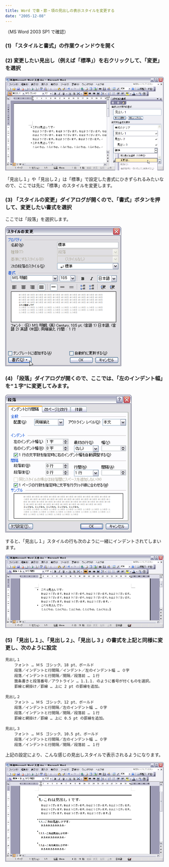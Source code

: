 ```yaml
---
title: Word で章・節・項の見出しの表示スタイルを変更する
date: "2005-12-08"
---
```


（MS Word 2003 SP1 で確認）


### (1) 「スタイルと書式」の作業ウィンドウを開く


### (2) 変更したい見出し（例えば「標準」）を右クリックして、「変更」を選択


![chapter-style1.png](./chapter-style1.png)

「見出し１」や「見出し２」は「標準」で設定した書式にひきずられるみたいなので、ここでは先に「標準」のスタイルを変更します。


### (3) 「スタイルの変更」ダイアログが開くので、「書式」ボタンを押して、変更したい書式を選択

ここでは「段落」を選択します。

![chapter-style2.png](./chapter-style2.png)


### (4) 「段落」ダイアログが開くので、ここでは、「左のインデント幅」を“１字”に変更してみます。

![chapter-style3.png](./chapter-style3.png)

すると、「見出し１」スタイルの行も次のように一緒にインデントされてしまいます。

![chapter-style4.png](./chapter-style4.png)


### (5) 「見出し１」、「見出し２」、「見出し３」の書式を上記と同様に変更し、次のように設定

```
見出し１
    フォント … ＭＳ ゴシック、18 pt、ボールド
    段落／インデントと行間隔／インデント／左のインデント幅 … ０字
    段落／インデントと行間隔／間隔／段落前 … １行
    箇条書きと段落番号／アウトライン … 1.1.1. のように番号が付くものを選択。
    罫線と網掛け／罫線 … 上に 2 pt の罫線を追加。

見出し２
    フォント … ＭＳ ゴシック、12 pt、ボールド
    段落／インデントと行間隔／左のインデント幅 … ０字
    段落／インデントと行間隔／間隔／段落前 … １行
    罫線と網掛け／罫線 … 上に 0.5 pt の罫線を追加。

見出し３
    フォント … ＭＳ ゴシック、10.5 pt、ボールド
    段落／インデントと行間隔／左のインデント幅 … ０字
    段落／インデントと行間隔／間隔／段落前 … １行
```

上記の設定により、こんな感じの見出しスタイルで表示されるようになります。

![chapter-style5.png](./chapter-style5.png)


